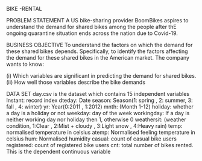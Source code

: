 BIKE -RENTAL 

PROBLEM STATEMENT 
A US bike-sharing provider BoomBikes aspires to understand the demand for shared bikes among the people after thE ongoing quarantine situation ends across the nation due to Covid-19.

BUSINESS OBJECTIVE 
To understand the factors on which the demand for these shared bikes depends. Specifically, to identify the factors affecting the demand for these shared bikes in the American market. The company wants to know:

(i)  Which variables are significant in predicting the demand for shared bikes.
(ii) How well those variables describe the bike demands

DATA SET
day.csv is the dataset which contains 15 independent variables
Instant: record index
dteday: Date
season: Season(1: spring , 2: summer, 3: fall , 4: winter)
yr: Year(0:2011 , 1:2012)
mnth: (Month 1-12)
holiday: whether a day is a holiday or not
weekday: day of the week
workingday: If a day is neither working day nor holiday then 1, otherwise 0
weathersit: (weather condition, 1:Clear , 2:Mist + cloudy , 3:Light snow , 4:Heavy rain)
temp: normalised temperature in celsius
atemp: Normalised feeling temperature in celsius
hum: Normalised humidity
casual: count of casual bike users
registered: count of registered bike users
cnt: total number of bikes rented. This is the dependent continuous variable



